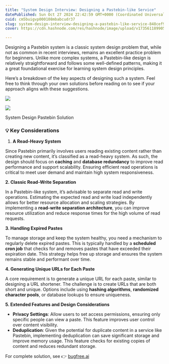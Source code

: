 ```yaml
---
title: "System Design Interview: Designing a Pastebin-like Service"
datePublished: Sun Oct 27 2024 22:42:59 GMT+0000 (Coordinated Universal Time)
cuid: cm5buigvp000108mbabcudr37
slug: system-design-interview-designing-a-pastebin-like-service-848cef99f657
cover: https://cdn.hashnode.com/res/hashnode/image/upload/v1735611899056/289b13f3-db09-42dd-8e92-76ebb60df640.png

---
```


Designing a Pastebin system is a classic system design problem that, while not as common in recent interviews, remains an excellent practice problem for beginners. Unlike more complex systems, a Pastebin-like design is relatively straightforward and follows some well-defined patterns, making it a great foundational exercise for learning system design principles.

Here’s a breakdown of the key aspects of designing such a system. Feel free to think through your own solutions before reading on to see if your approach aligns with these suggestions.

![](https://cdn.hashnode.com/res/hashnode/image/upload/v1735611895428/d70fd91b-9f96-4961-bcbd-76d6d61ce764.png)

![](https://cdn.hashnode.com/res/hashnode/image/upload/v1735611897265/25e281da-664c-4354-8234-4b88e0809a9b.png)

System Design Pastebin Solution

### 💡 Key Considerations

1.  **A Read-Heavy System**

Since Pastebin primarily involves users reading existing content rather than creating new content, it’s classified as a read-heavy system. As such, the design should focus on **caching** and **database redundancy** to improve read performance and support scalability. Ensuring efficient read operations is critical to meet user demand and maintain high system responsiveness.

**2\. Classic Read-Write Separation**

In a Pastebin-like system, it’s advisable to separate read and write operations. Estimating the expected read and write load independently allows for better resource allocation and scaling strategies. By implementing a **read-write separation architecture**, you can improve resource utilization and reduce response times for the high volume of read requests.

**3\. Handling Expired Pastes**

To manage storage and keep the system healthy, you need a mechanism to regularly delete expired pastes. This is typically handled by a **scheduled cron job** that checks for and removes pastes that have exceeded their expiration date. This strategy helps free up storage and ensures the system remains stable and performant over time.

**4\. Generating Unique URLs for Each Paste**

A core requirement is to generate a unique URL for each paste, similar to designing a URL shortener. The challenge is to create URLs that are both short and unique. Options include using **hashing algorithms**, **randomized character pools**, or database lookups to ensure uniqueness.

**5\. Extended Features and Design Considerations**

*   **Privacy Settings**: Allow users to set access permissions, ensuring only specific people can view a paste. This feature improves user control over content visibility.
*   **Deduplication**: Given the potential for duplicate content in a service like Pastebin, implementing deduplication can save significant storage and improve memory usage. This feature checks for existing copies of content and reduces redundant storage.

For complete solution, see 👉 [bugfree.ai](https://bugfree.ai/practice/system-design/pastebin/solutions/IaUBZHFhoCoNURpV)